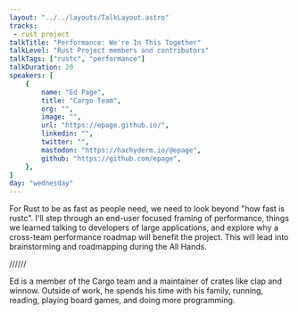 ```yaml
---
layout: "../../layouts/TalkLayout.astro"
tracks:
 - rust project
talkTitle: "Performance: We're In This Together"
talkLevel: "Rust Project members and contributors"
talkTags: ["rustc", "performance"]
talkDuration: 20
speakers: [
    {
        name: "Ed Page",
        title: "Cargo Team",
        org: "",
        image: "",
        url: "https://epage.github.io/",
        linkedin: "",
        twitter: "",
        mastodon: "https://hachyderm.io/@epage",
        github: "https://github.com/epage",
    },
]
day: "wednesday"
---
```


For Rust to be as fast as people need, we need to look beyond "how fast is
rustc". I'll step through an end-user focused framing of performance,
things we learned talking to developers of large applications, and
explore why a cross-team performance roadmap will benefit the project.
This will lead into brainstorming and roadmapping during the All Hands.

////// <!-- sepatator between abstract and bio -->

Ed is a member of the Cargo team and a maintainer of crates like clap and
winnow.  Outside of work, he spends his time with his family, running,
reading, playing board games, and doing more programming.
